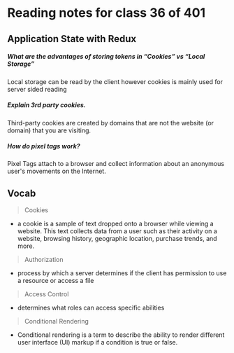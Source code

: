 # Reading notes for class 36 of 401

## Application State with Redux

##### What are the advantages of storing tokens in “Cookies” vs “Local Storage”
Local storage can be read by the client however cookies is mainly used for server sided reading

##### Explain 3rd party cookies.
Third-party cookies are created by domains that are not the website (or domain) that you are visiting.

##### How do pixel tags work?
Pixel Tags attach to a browser and collect information about an anonymous user's movements on the Internet.

## Vocab

> Cookies
* a cookie is a sample of text dropped onto a browser while viewing a website. This text collects data from a user such as their activity on a website, browsing history, geographic location, purchase trends, and more.

> Authorization
* process by which a server determines if the client has permission to use a resource or access a file

> Access Control
* determines what roles can access specific abilities

> Conditional Rendering	
* Conditional rendering is a term to describe the ability to render different user interface (UI) markup if a condition is true or false.
